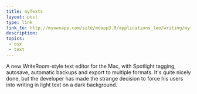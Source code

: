 ```yaml
---
title: myTexts
layout: post
type: link
link_to: http://myownapp.com/site/moapp3.0/applications_leo/writing/mytexts/mytexts.html
description:
topics:
 - osx
 - text
---
```

A new WriteRoom-style text editor for the Mac, with Spotlight tagging, autosave, automatic backups and export to multiple formats. It's quite nicely done, but the developer has made the strange decision to force his users into writing in light text on a dark background. 